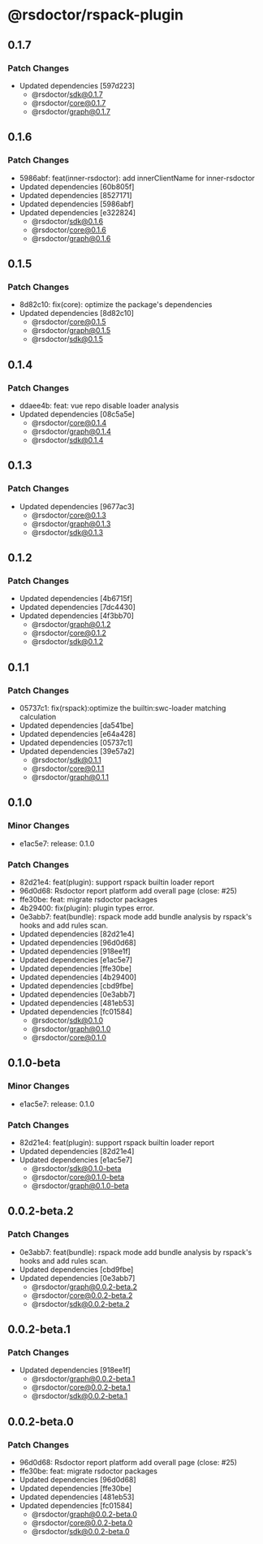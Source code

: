 # @rsdoctor/rspack-plugin

## 0.1.7

### Patch Changes

- Updated dependencies [597d223]
  - @rsdoctor/sdk@0.1.7
  - @rsdoctor/core@0.1.7
  - @rsdoctor/graph@0.1.7

## 0.1.6

### Patch Changes

- 5986abf: feat(inner-rsdoctor): add innerClientName for inner-rsdoctor
- Updated dependencies [60b805f]
- Updated dependencies [8527171]
- Updated dependencies [5986abf]
- Updated dependencies [e322824]
  - @rsdoctor/sdk@0.1.6
  - @rsdoctor/core@0.1.6
  - @rsdoctor/graph@0.1.6

## 0.1.5

### Patch Changes

- 8d82c10: fix(core): optimize the package's dependencies
- Updated dependencies [8d82c10]
  - @rsdoctor/core@0.1.5
  - @rsdoctor/graph@0.1.5
  - @rsdoctor/sdk@0.1.5

## 0.1.4

### Patch Changes

- ddaee4b: feat: vue repo disable loader analysis
- Updated dependencies [08c5a5e]
  - @rsdoctor/core@0.1.4
  - @rsdoctor/graph@0.1.4
  - @rsdoctor/sdk@0.1.4

## 0.1.3

### Patch Changes

- Updated dependencies [9677ac3]
  - @rsdoctor/core@0.1.3
  - @rsdoctor/graph@0.1.3
  - @rsdoctor/sdk@0.1.3

## 0.1.2

### Patch Changes

- Updated dependencies [4b6715f]
- Updated dependencies [7dc4430]
- Updated dependencies [4f3bb70]
  - @rsdoctor/graph@0.1.2
  - @rsdoctor/core@0.1.2
  - @rsdoctor/sdk@0.1.2

## 0.1.1

### Patch Changes

- 05737c1: fix(rspack):optimize the builtin:swc-loader matching calculation
- Updated dependencies [da541be]
- Updated dependencies [e64a428]
- Updated dependencies [05737c1]
- Updated dependencies [39e57a2]
  - @rsdoctor/sdk@0.1.1
  - @rsdoctor/core@0.1.1
  - @rsdoctor/graph@0.1.1

## 0.1.0

### Minor Changes

- e1ac5e7: release: 0.1.0

### Patch Changes

- 82d21e4: feat(plugin): support rspack builtin loader report
- 96d0d68: Rsdoctor report platform add overall page (close: #25)
- ffe30be: feat: migrate rsdoctor packages
- 4b29400: fix(plugin): plugin types error.
- 0e3abb7: feat(bundle): rspack mode add bundle analysis by rspack's hooks and add rules scan.
- Updated dependencies [82d21e4]
- Updated dependencies [96d0d68]
- Updated dependencies [918ee1f]
- Updated dependencies [e1ac5e7]
- Updated dependencies [ffe30be]
- Updated dependencies [4b29400]
- Updated dependencies [cbd9fbe]
- Updated dependencies [0e3abb7]
- Updated dependencies [481eb53]
- Updated dependencies [fc01584]
  - @rsdoctor/sdk@0.1.0
  - @rsdoctor/graph@0.1.0
  - @rsdoctor/core@0.1.0

## 0.1.0-beta

### Minor Changes

- e1ac5e7: release: 0.1.0

### Patch Changes

- 82d21e4: feat(plugin): support rspack builtin loader report
- Updated dependencies [82d21e4]
- Updated dependencies [e1ac5e7]
  - @rsdoctor/sdk@0.1.0-beta
  - @rsdoctor/core@0.1.0-beta
  - @rsdoctor/graph@0.1.0-beta

## 0.0.2-beta.2

### Patch Changes

- 0e3abb7: feat(bundle): rspack mode add bundle analysis by rspack's hooks and add rules scan.
- Updated dependencies [cbd9fbe]
- Updated dependencies [0e3abb7]
  - @rsdoctor/graph@0.0.2-beta.2
  - @rsdoctor/core@0.0.2-beta.2
  - @rsdoctor/sdk@0.0.2-beta.2

## 0.0.2-beta.1

### Patch Changes

- Updated dependencies [918ee1f]
  - @rsdoctor/graph@0.0.2-beta.1
  - @rsdoctor/core@0.0.2-beta.1
  - @rsdoctor/sdk@0.0.2-beta.1

## 0.0.2-beta.0

### Patch Changes

- 96d0d68: Rsdoctor report platform add overall page (close: #25)
- ffe30be: feat: migrate rsdoctor packages
- Updated dependencies [96d0d68]
- Updated dependencies [ffe30be]
- Updated dependencies [481eb53]
- Updated dependencies [fc01584]
  - @rsdoctor/graph@0.0.2-beta.0
  - @rsdoctor/core@0.0.2-beta.0
  - @rsdoctor/sdk@0.0.2-beta.0
